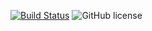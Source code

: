 [![Build Status](https://app.travis-ci.com/npv34/demo_deploy.svg?branch=master)](https://app.travis-ci.com/npv34/demo_deploy)
![GitHub license](https://img.shields.io/badge/license-MIT-blue.svg)
